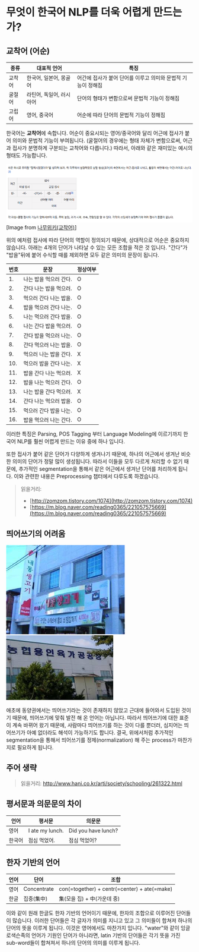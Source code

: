 # 무엇이 한국어 NLP를 더욱 어렵게 만드는가?

## 교착어 \(어순\)

| 종류 | 대표적 언어 | 특징 |
| --- | --- | --- |
| 교착어 | 한국어, 일본어, 몽골어 | 어간에 접사가 붙어 단어를 이루고 의미와 문법적 기능이 정해짐 |
| 굴절어 | 라틴어, 독일어, 러시아어 | 단어의 형태가 변함으로써 문법적 기능이 정해짐 |
| 고립어 | 영어, 중국어 | 어순에 따라 단어의 문법적 기능이 정해짐 |

한국어는 **교착어**에 속합니다. 어순이 중요시되는 영어/중국어와 달리 어근에 접사가 붙어 의미와 문법적 기능이 부여됩니다. \(굴절어의 경우에는 형태 자체가 변함으로써, 어근과 접사가 분명하게 구분되는 교착어와 다릅니다.\) 따라서, 아래와 같은 재미있는 예시의 형태도 가능합니다.

![](/assets/intro-why-korean-hell-example.png)  
\[Image from [나무위키\(교착어\)](https://namu.wiki/w/교착어)\]

위의 예처럼 접사에 따라 단어의 역할이 정의되기 때문에, 상대적으로 어순은 중요하지 않습니다. 아래는 4개의 단어가 나타날 수 있는 모든 조합을 적은 것 입니다. "간다"가 "밥을"뒤에 붙어 수식할 때를 제외하면 모두 같은 의미의 문장이 됩니다.

| 번호 | 문장 | 정상여부 |
| --- | --- | --- |
| 1. | 나는 밥을 먹으러 간다. | O |
| 2. | 간다 나는 밥을 먹으러. | O |
| 3. | 먹으러 간다 나는 밥을. | O |
| 4. | 밥을 먹으러 간다 나는. | O |
| 5. | 나는 먹으러 간다 밥을. | O |
| 6. | 나는 간다 밥을 먹으러. | O |
| 7. | 간다 밥을 먹으러 나는. | O |
| 8. | 간다 먹으러 나는 밥을. | O |
| 9. | 먹으러 나는 밥을 간다. | X |
| 10. | 먹으러 밥을 간다 나는. | X |
| 11. | 밥을 간다 나는 먹으러. | X |
| 12. | 밥을 나는 먹으러 간다. | O |
| 13. | 나는 밥을 간다 먹으러. | X |
| 14. | 간다 나는 먹으러 밥을. | O |
| 15. | 먹으러 간다 밥을 나는. | O |
| 16. | 밥을 먹으러 나는 간다. | O |

이러한 특징은 Parsing, POS Tagging 부터 Language Modeling에 이르기까지 한국어 NLP를 훨씬 어렵게 만드는 이유 중에 하나 입니다.

또한 접사가 붙어 같은 단어가 다양하게 생겨나기 때문에, 하나의 어근에서 생겨난 비슷한 의미의 단어가 정말 많이 생성됩니다. 따라서 이들을 모두 다르게 처리할 수 없기 때문에, 추가적인 segmentation을 통해서 같은 어근에서 생겨난 단어를 처리하게 됩니다. 이와 관련한 내용은 Preprocessing 챕터에서 다루도록 하겠습니다.

> 읽을거리:
>
> * [http://zomzom.tistory.com/1074](http://zomzom.tistory.com/1074)
> * [https://m.blog.naver.com/reading0365/221057575669](https://m.blog.naver.com/reading0365/221057575669)

## 띄어쓰기의 어려움

![](/assets/intro-why-korean-hell-my-bro.png) ![](/assets/intro-why-korean-hell-human-meat.png)

애초에 동양권에서는 띄어쓰기라는 것이 존재하지 않았고 근대에 들어와서 도입된 것이기 때문에, 띄어쓰기에 맞춰 발전 해 온 언어는 아닙니다. 따라서 띄어쓰기에 대한 표준이 계속 바뀌어 왔기 때문에, 사람마다 띄어쓰기를 하는 것이 다를 뿐더러, 심지어는 띄어쓰기가 아예 없더라도 해석이 가능하기도 합니다. 결국, 위에서처럼 추가적인 segmentation을 통해서 띄어쓰기를 정제(normalization) 해 주는 process가 마찬가지로 필요하게 됩니다.

## 주어 생략

> 읽을거리: http://www.hani.co.kr/arti/society/schooling/261322.html

## 평서문과 의문문의 차이

|언어|평서문|의문문|
|-|-|-|
|영어|I ate my lunch.|Did you have lunch?|
|한국어|점심 먹었어.|점심 먹었어?|

## 한자 기반의 언어

|언어|단어|조합|
|-|-|-|
|영어|Concentrate|con(=together) + centr(=center) + ate(=make)|
|한글|집중(集中)|集(모을 집) + 中(가운데 중)|

이와 같이 원래 한글도 한자 기반의 언어이기 때문에, 한자의 조합으로 이루어진 단어들이 많습니다. 이러한 단어들은 각 글자가 의미를 지니고 있고 그 의미들이 합쳐져 하나의 단어의 뜻을 이루게 됩니다. 이것은 영어에서도 마찬가지 입니다. "water"와 같이 잉글로색슨족의 언어가 기원인 단어가 아니라면, latin 기반의 단어들은 각기 뜻을 가진 sub-word들이 합쳐져서 하나의 단어의 의미를 이루게 됩니다.